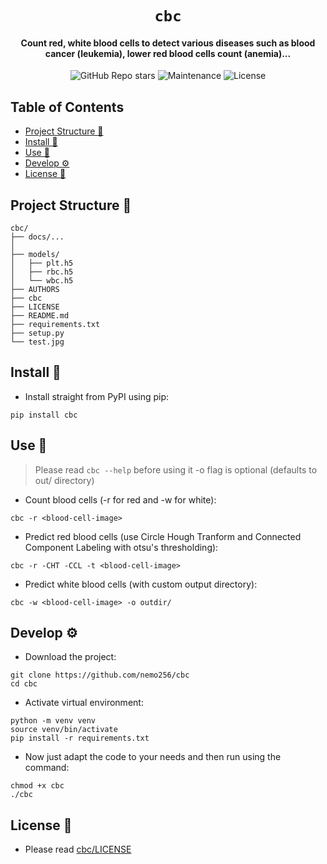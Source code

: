 <div align="center">

# `cbc`

<h4>
  Count red, white blood cells to detect various diseases such as blood cancer (leukemia), lower red blood cells count (anemia)...
</h4>

<!-- Badges -->
![GitHub Repo stars](https://img.shields.io/github/stars/nemo256/cbc?style=for-the-badge)
![Maintenance](https://shields.io/maintenance/yes/2023?style=for-the-badge)
![License](https://shields.io/github/license/nemo256/cbc?style=for-the-badge)

</div>

<!-- TABLE OF CONTENTS -->
## Table of Contents

* [Project Structure 📁](#project-structure)
* [Install 🔨](#install)
* [Use 🚀](#use)
* [Develop ⚙️](#develop)
* [License 📑](#license)

## Project Structure 📁
```
cbc/
├── docs/...
│
├── models/
│   ├── plt.h5
│   ├── rbc.h5
│   └── wbc.h5
├── AUTHORS
├── cbc
├── LICENSE
├── README.md
├── requirements.txt
├── setup.py
└── test.jpg
```

## Install 🔨
- Install straight from PyPI using pip:
```shell
pip install cbc
```
## Use 🚀
> Please read `cbc --help` before using it
> -o flag is optional (defaults to out/ directory)
- Count blood cells (-r for red and -w for white):
```shell
cbc -r <blood-cell-image>
```
- Predict red blood cells (use Circle Hough Tranform and Connected Component Labeling with otsu's thresholding):
```shell
cbc -r -CHT -CCL -t <blood-cell-image>
```
- Predict white blood cells (with custom output directory):
```shell
cbc -w <blood-cell-image> -o outdir/
```

## Develop ⚙️
- Download the project:
```shell
git clone https://github.com/nemo256/cbc
cd cbc 
```
- Activate virtual environment:
```shell
python -m venv venv
source venv/bin/activate
pip install -r requirements.txt
```
- Now just adapt the code to your needs and then run using the command:
```shell
chmod +x cbc
./cbc
```

## License 📑
- Please read [cbc/LICENSE](https://github.com/nemo256/cbc/blob/master/LICENSE)
